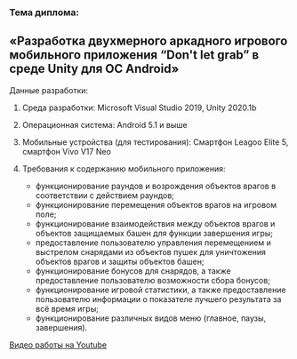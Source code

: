 ### Тема диплома:
## «Разработка двухмерного аркадного игрового мобильного приложения “Don't let grab” в среде Unity для ОС Android»

Данные разработки:
1. Среда разработки: Microsoft Visual Studio 2019, Unity 2020.1b  

2. Операционная система: Android 5.1 и выше  
3. Мобильные устройства (для тестирования): Смартфон Leagoo Elite 5, смартфон Vivo V17 Neo  
4. Требования к содержанию мобильного приложения:  
   - функционирование раундов и возрождения объектов врагов в соответствии с действием раундов;
   - функционирование перемещения объектов врагов на игровом поле;
   - функционирование взаимодействия между объектов врагов и объектов защищаемых башен для функции завершения игры;
   - предоставление пользователю управления перемещением и выстрелом снарядами из объектов пушек для уничтожения объектов врагов и защиты объектов башен;
   - функционирование бонусов для снарядов, а также предоставление пользователю возможности сбора бонусов;
   - функционирование игровой статистики, а также предоставление пользователю информации о показателе лучшего результата за всё время игры;
   - функционирование различных видов меню (главное, паузы, завершения).
    
[Видео работы на Youtube](https://youtu.be/cNT-ODeEbdg)
